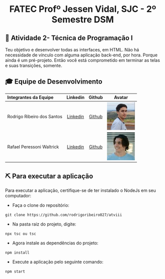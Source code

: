 <p align="center">
<h1 align="center"> FATEC Profº Jessen Vidal, SJC - 2º Semestre DSM </h1>

<h2> 📑 Atividade 2- Técnica de Programação I </h2>
<p>
Teu  objetivo  e  desenvolver  todas  as  interfaces,  em  HTML.  Não  há  necessidade  de  vínculo  com  alguma aplicação back-end, por hora. Porque ainda é um pré-projeto. Então você está comprometido em terminar as telas e suas transições, somente.
</p>
   
<div id='equipe'>
<h2> 🎓 Equipe de Desenvolvimento </h2>

|Integrantes da Equipe|Linkedin|Github|Avatar|
|:---------|:-------:|:------:|:------:|
|Rodrigo Ribeiro dos Santos|[Linkedin](https://www.linkedin.com/in/rodrigo-ribeiro-5008211b8/) | [Github](https://github.com/rodrigoribeiro027)|<img src = "imagens/rodrigo.jpg" width="90" height="90">|
|Rafael Peressoni Waltrick|[Linkedin](https://www.linkedin.com/in/rafael-p-waltrick-7211b4221) | [Github](https://github.com/rafawaltrick)|<img src = "imagens/rafa.jpg" width="90" height="90">|

  
<h2> ⛏️ Para executar a aplicação</h2>
  
  Para executar a aplicação, certifique-se de ter instalado o NodeJs em seu computador:
- Faça o clone do repositório:

```
git clone https://github.com/rodrigoribeiro027/atviii
```
- Na pasta raiz do projeto, digite:
```
npx tsc ou tsc
```
- Agora instale as dependências do projeto:
``` 
npm install
``` 
- Execute a aplicação pelo seguinte comando:
```
npm start
